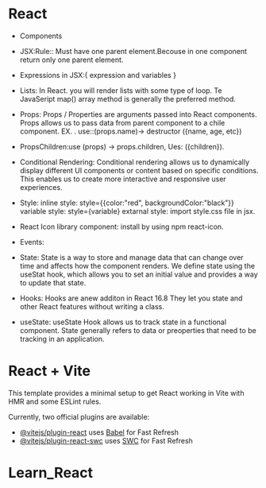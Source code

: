 # React

- Components
- JSX:Rule:: Must have one parent element.Becouse in one component return only one parent element.

- Expressions in JSX:{ expression and variables }

- Lists:
  In React. you will render lists with some type of loop. Te JavaSeript map() array method is generally the preferred method.

- Props:
  Props / Properties are arguments passed into React components. Props allows us to pass data from parent component to a chile component. EX. <img scr="likes props" alt="">.
  use::(props.name)-> destructor ({name, age, etc})

- PropsChildren:use (props) -> props.children, Ues: ({children}).

- Conditional Rendering:
  Conditional rendering allows us to dynamically display different UI components or content based on specific conditions. This enables us to create more interactive and responsive user experiences.

- Style:
  inline style: style={{color:"red", backgroundColor:"black"}}
  variable style: style={variable}
  extarnal style: import style.css file in jsx.

- React Icon library component: install by using npm react-icon.

- Events:

- State:
  State is a way to store and manage data that can change over time and affects how the component renders. We define state using the useStat hook, which allows you to set an initial value and provides a way to update that state.

- Hooks:
  Hooks are anew additon in React 16.8 They let you state and other React features without writing a class.

- useState:
  useState Hook allows us to track state in a functional component. State generally refers to data or preoperties that need to be tracking in an application.

# React + Vite

This template provides a minimal setup to get React working in Vite with HMR and some ESLint rules.

Currently, two official plugins are available:

- [@vitejs/plugin-react](https://github.com/vitejs/vite-plugin-react/blob/main/packages/plugin-react/README.md) uses [Babel](https://babeljs.io/) for Fast Refresh
- [@vitejs/plugin-react-swc](https://github.com/vitejs/vite-plugin-react-swc) uses [SWC](https://swc.rs/) for Fast Refresh
# Learn_React
